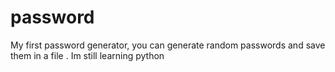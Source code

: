 # password
My first password generator, you can generate random passwords and save them in a file . Im still learning python

